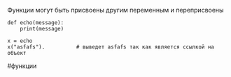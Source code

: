 
Функции могут быть присвоены другим переменным и переприсвоены
```
def echo(message):
	print(message)

x = echo
x("asfafs").          # выведет asfafs так как является ссылкой на объект
```



#функции 
